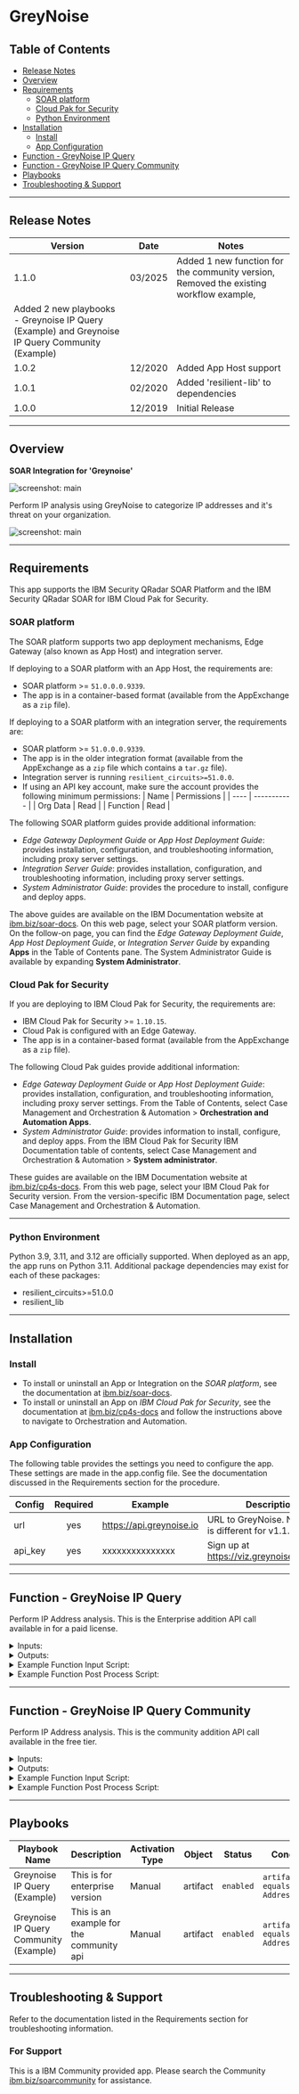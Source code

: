<!-- This file is generated by running resilient-circuits docgen -->
# GreyNoise

## Table of Contents
- [Release Notes](#release-notes)
- [Overview](#overview)
- [Requirements](#requirements)
  - [SOAR platform](#soar-platform)
  - [Cloud Pak for Security](#cloud-pak-for-security)
  - [Python Environment](#python-environment)
- [Installation](#installation)
  - [Install](#install)
  - [App Configuration](#app-configuration)
- [Function - GreyNoise IP Query](#function---greynoise-ip-query)
- [Function - GreyNoise IP Query Community](#function---greynoise-ip-query-community)
- [Playbooks](#playbooks)
- [Troubleshooting & Support](#troubleshooting--support)

---
## Release Notes
| Version | Date | Notes |
| ------- | ---- | ----- |
| 1.1.0 | 03/2025 | Added 1 new function for the community version, Removed the existing workflow example,
                    Added 2 new playbooks - Greynoise IP Query (Example) and Greynoise IP Query Community (Example) |
| 1.0.2 | 12/2020 | Added App Host support |
| 1.0.1 | 02/2020 | Added 'resilient-lib' to dependencies |
| 1.0.0 | 12/2019 | Initial Release |

---
## Overview
<!-- This description is taken from the in the "description" attribute setup.py file -->
**SOAR Integration for 'Greynoise'**

 ![screenshot: main](./doc/screenshots/greynoise_main.png)

<!-- This description is taken from the in the "long_description" attribute setup.py file -->
Perform IP analysis using GreyNoise to categorize IP addresses and it's threat on your organization.

![screenshot: main](./doc/screenshots/greynoise_result.png)

---
## Requirements
<!--
  List any Requirements
-->
This app supports the IBM Security QRadar SOAR Platform and the IBM Security QRadar SOAR for IBM Cloud Pak for Security.

### SOAR platform
The SOAR platform supports two app deployment mechanisms, Edge Gateway (also known as App Host) and integration server.

If deploying to a SOAR platform with an App Host, the requirements are:
* SOAR platform >= `51.0.0.0.9339`.
* The app is in a container-based format (available from the AppExchange as a `zip` file).

If deploying to a SOAR platform with an integration server, the requirements are:
* SOAR platform >= `51.0.0.0.9339`.
* The app is in the older integration format (available from the AppExchange as a `zip` file which contains a `tar.gz` file).
* Integration server is running `resilient_circuits>=51.0.0`.
* If using an API key account, make sure the account provides the following minimum permissions:
  | Name | Permissions |
  | ---- | ----------- |
  | Org Data | Read |
  | Function | Read |

The following SOAR platform guides provide additional information:
* _Edge Gateway Deployment Guide_ or _App Host Deployment Guide_: provides installation, configuration, and troubleshooting information, including proxy server settings.
* _Integration Server Guide_: provides installation, configuration, and troubleshooting information, including proxy server settings.
* _System Administrator Guide_: provides the procedure to install, configure and deploy apps.

The above guides are available on the IBM Documentation website at [ibm.biz/soar-docs](https://ibm.biz/soar-docs). On this web page, select your SOAR platform version. On the follow-on page, you can find the _Edge Gateway Deployment Guide_, _App Host Deployment Guide_, or _Integration Server Guide_ by expanding **Apps** in the Table of Contents pane. The System Administrator Guide is available by expanding **System Administrator**.

### Cloud Pak for Security
If you are deploying to IBM Cloud Pak for Security, the requirements are:
* IBM Cloud Pak for Security >= `1.10.15`.
* Cloud Pak is configured with an Edge Gateway.
* The app is in a container-based format (available from the AppExchange as a `zip` file).

The following Cloud Pak guides provide additional information:
* _Edge Gateway Deployment Guide_ or _App Host Deployment Guide_: provides installation, configuration, and troubleshooting information, including proxy server settings. From the Table of Contents, select Case Management and Orchestration & Automation > **Orchestration and Automation Apps**.
* _System Administrator Guide_: provides information to install, configure, and deploy apps. From the IBM Cloud Pak for Security IBM Documentation table of contents, select Case Management and Orchestration & Automation > **System administrator**.

These guides are available on the IBM Documentation website at [ibm.biz/cp4s-docs](https://ibm.biz/cp4s-docs). From this web page, select your IBM Cloud Pak for Security version. From the version-specific IBM Documentation page, select Case Management and Orchestration & Automation.

---
### Python Environment
Python 3.9, 3.11, and 3.12 are officially supported. When deployed as an app, the app runs on Python 3.11.
Additional package dependencies may exist for each of these packages:
* resilient_circuits>=51.0.0
* resilient_lib

---
## Installation

### Install
* To install or uninstall an App or Integration on the _SOAR platform_, see the documentation at [ibm.biz/soar-docs](https://ibm.biz/soar-docs).
* To install or uninstall an App on _IBM Cloud Pak for Security_, see the documentation at [ibm.biz/cp4s-docs](https://ibm.biz/cp4s-docs) and follow the instructions above to navigate to Orchestration and Automation.

### App Configuration
The following table provides the settings you need to configure the app. These settings are made in the app.config file. See the documentation discussed in the Requirements section for the procedure.

| Config | Required | Example | Description |
| ------ | :------: | ------- | ----------- |
| url    | yes      | https://api.greynoise.io | URL to GreyNoise. Note, this is different for v1.1.0. |
| api_key | yes     | xxxxxxxxxxxxxxx | Sign up at https://viz.greynoise.io/signup |

---
## Function - GreyNoise IP Query
Perform IP Address analysis. This is the Enterprise addition API call available in for a paid license.

<details><summary>Inputs:</summary>
<p>

| Name | Type | Required | Example | Tooltip |
| ---- | :--: | :------: | ------- | ------- |
| `greynoise_type` | `select` | Yes | `-` | - |
| `greynoise_value` | `text` | No | `-` | - |

</p>
</details>

<details><summary>Outputs:</summary>
<p>

> **NOTE:** This example might be in JSON format, but `results` is a Python Dictionary on the SOAR platform.

<!-- ::CHANGE_ME:: -->
```python
results = {
    # TODO: Generate an example of the Function Output within this code block.
    # To get the output of a Function:
    #   1. Run resilient-circuits in DEBUG mode: $ resilient-circuits run --loglevel=DEBUG
    #   2. Invoke the Function in SOAR
    #   3. Gather the results using: $ resilient-sdk codegen -p fn_greynoise --gather-results
    #   4. Run docgen again: $ resilient-sdk docgen -p fn_greynoise
    # Or simply paste example outputs manually here. Be sure to remove any personal information
}
```

</p>
</details>

<details><summary>Example Function Input Script:</summary>
<p>

```python
inputs.greynoise_type = "context"
inputs.greynoise_value = artifact.value
```

</p>
</details>

<details><summary>Example Function Post Process Script:</summary>
<p>

```python
results = playbook.functions.results.results
if results.success:
  msg = [f"Greynoise successful for IP: {artifact.value}"]
  for k,v in results.content.items():
    msg.append(f"<br><b>{k}</b>: {v}")
  incident.addNote(helper.createRichText("".join(msg)))
else:
  incident.addNote(f'Greynoise ip query failed:{results.reason}. Artifact value:{artifact.value}')
```

</p>
</details>

---
## Function - GreyNoise IP Query Community
Perform IP Address analysis. This is the community addition API call available in the free tier.

<details><summary>Inputs:</summary>
<p>

| Name | Type | Required | Example | Tooltip |
| ---- | :--: | :------: | ------- | ------- |
| `greynoise_type` | `select` | Yes | `-` | - |
| `greynoise_value` | `text` | No | `-` | - |

</p>
</details>

<details><summary>Outputs:</summary>
<p>

> **NOTE:** This example might be in JSON format, but `results` is a Python Dictionary on the SOAR platform.

```python
results = {
  "content": {
    "classification": "malicious",
    "ip": "210.68.105.68",
    "last_seen": "2025-03-04",
    "link": "https://viz.greynoise.io/ip/210.68.105.68",
    "message": "Success",
    "name": "unknown",
    "noise": true,
    "riot": false
  },
  "inputs": {
    "greynoise_type": "community",
    "greynoise_value": "210.68.105.68"
  },
  "metrics": {
    "execution_time_ms": 180,
    "host": "localhost",
    "package": "fn-greynoise",
    "package_version": "1.1.0",
    "timestamp": "2025-03-20 14:32:23",
    "version": "1.0"
  },
  "raw": "",
  "reason": null,
  "success": true,
  "version": "1.0"
}
```

</p>
</details>

<details><summary>Example Function Input Script:</summary>
<p>

```python
inputs.greynoise_type = "community"
inputs.greynoise_value = artifact.value
```

</p>
</details>

<details><summary>Example Function Post Process Script:</summary>
<p>

```python
results = playbook.functions.results.results_greynoise
if results.success:
  msg = [f"Greynoise successful for IP: {artifact.value}"]
  for k,v in results.content.items():
    msg.append(f"<br><b>{k}</b>: {v}")
  incident.addNote(helper.createRichText("".join(msg)))
else:
  incident.addNote(f'Greynoise ip community query failed:{results.reason}. Artifact value:{artifact.value}')
```

</p>
</details>

---

## Playbooks
| Playbook Name | Description | Activation Type | Object | Status | Condition | 
| ------------- | ----------- | --------------- | ------ | ------ | --------- | 
| Greynoise IP Query (Example) | This is for enterprise version | Manual | artifact | `enabled` | `artifact.type equals IP Address` | 
| Greynoise IP Query Community (Example) | This is an example for the community api | Manual | artifact | `enabled` | `artifact.type equals IP Address` | 

---
## Troubleshooting & Support
Refer to the documentation listed in the Requirements section for troubleshooting information.
 
### For Support
This is a IBM Community provided app. Please search the Community [ibm.biz/soarcommunity](https://ibm.biz/soarcommunity) for assistance.